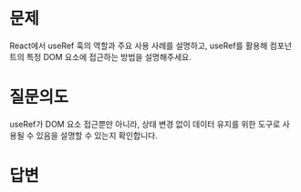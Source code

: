 # 문제
React에서 useRef 훅의 역할과 주요 사용 사례를 설명하고, useRef를 활용해 컴포넌트의 특정 DOM 요소에 접근하는 방법을 설명해주세요.

# 질문의도
useRef가 DOM 요소 접근뿐만 아니라, 상태 변경 없이 데이터 유지를 위한 도구로 사용될 수 있음을 설명할 수 있는지 확인합니다.

# 답변